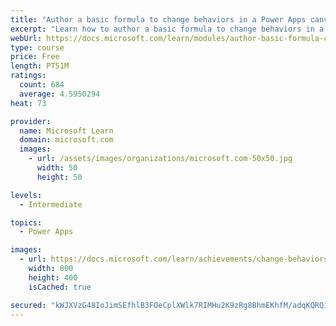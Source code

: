 ```yaml
---
title: "Author a basic formula to change behaviors in a Power Apps canvas app"
excerpt: "Learn how to author a basic formula to change behaviors in a Power Apps canvas app."
webUrl: https://docs.microsoft.com/learn/modules/author-basic-formula-change-behaviors-powerapps/
type: course
price: Free
length: PT51M
ratings:
  count: 684
  average: 4.5950294
heat: 73

provider:
  name: Microsoft Learn
  domain: microsoft.com
  images:
    - url: /assets/images/organizations/microsoft.com-50x50.jpg
      width: 50
      height: 50

levels:
  - Intermediate

topics:
  - Power Apps

images:
  - url: https://docs.microsoft.com/learn/achievements/change-behaviors-social.png
    width: 800
    height: 400
    isCached: true

secured: "kWJXVzG48IoJimSEfhlB3FOeCplXWlk7RIMHu2K9zRg8BhmEKhfM/adqKQRQ1MvPW6mAAXdRN0esB7mOGHQuKVVV2XrO51d0SZIfCx3jVAYl5ZOvTXzflIIe01z72GUcz17OGCAIznb1vr8G+bny15bpx82nECwk3Oz25Tvntoq0jZK80cG9j5MZkRlAnZnHz7F1+R6Z93+/DNU73EcjubwIGHMMTVpBEgKo1eknDOxFq6LcUkUD8rpjJWLK3mK/NdHHkV7b6qRSpmYkvewyflx6Bp38Ksu4p/xAOho/ilyX9g81YWa8fLG7s9Om/aXdgnsAUgRGbTXEKVtPoBUTpdZYDNj8gCrPUCecwbEAeaDUHlJba4d6xX6LnM49AXI0/6MUb8xK9y4RUteptI34Qw==;opP77AFj9Qpwk4Eqs68elQ=="
---
```


